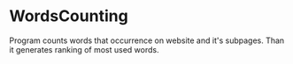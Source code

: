 # WordsCounting
Program counts words that occurrence on website and it's subpages. Than it generates ranking of most used words.
